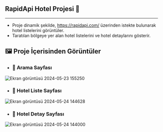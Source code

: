 ## RapidApi Hotel Projesi 🏨
---
* Proje dinamik şekilde, https://rapidapi.com/ üzerinden istekte bulunarak hotel listelerini görüntüler.
* Taratılan bölgeye yer alan hotel listelerini ve hotel detaylarını gösterir.

## 🖼️ Proje İçerisinden Görüntüler

*  ### 🔎 Arama Sayfası
![Ekran görüntüsü 2024-05-23 155250](https://github.com/gozgirfaruk/RapidApiProject/assets/125920944/61250e95-7143-468c-a850-1c96fbbdcccb)


* ### 📖 Hotel Liste Sayfası
 ![Ekran görüntüsü 2024-05-24 144628](https://github.com/gozgirfaruk/RapidApiProject/assets/125920944/1bb7fa15-3f4a-4da8-b11f-a7608f29dac7)

 * ### 🔖 Hotel Detay Sayfası
![Ekran görüntüsü 2024-05-24 144000](https://github.com/gozgirfaruk/RapidApiProject/assets/125920944/9e9fa8c2-7501-4eea-8e0c-c9ad81f552a3)
